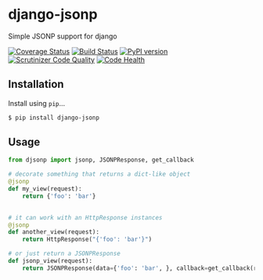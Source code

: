 # django-jsonp
Simple JSONP support for django 

[![Coverage Status](https://coveralls.io/repos/ZhukovAlexander/django-jsonp/badge.svg?branch=master&service=github)](https://coveralls.io/github/ZhukovAlexander/django-jsonp?branch=master)
[![Build Status](https://travis-ci.org/ZhukovAlexander/django-jsonp.svg)](https://travis-ci.org/ZhukovAlexander/django-jsonp)
[![PyPI version](https://badge.fury.io/py/django_jsonp.svg)](http://badge.fury.io/py/django_jsonp)
[![Scrutinizer Code Quality](https://scrutinizer-ci.com/g/ZhukovAlexander/django-jsonp/badges/quality-score.png?b=master)](https://scrutinizer-ci.com/g/ZhukovAlexander/django-jsonp/?branch=master)
[![Code Health](https://landscape.io/github/ZhukovAlexander/django-jsonp/master/landscape.svg?style=flat)](https://landscape.io/github/ZhukovAlexander/django-jsonp/master)
## Installation

Install using `pip`...

```bash
$ pip install django-jsonp
```

## Usage

```python
from djsonp import jsonp, JSONPResponse, get_callback

# decorate something that returns a dict-like object
@jsonp
def my_view(request):
    return {'foo': 'bar'}
    

# it can work with an HttpResponse instances
@jsonp
def another_view(request):
    return HttpResponse("{'foo': 'bar'}")

# or just return a JSONPResponse
def jsonp_view(request):
    return JSONPResponse(data={'foo': 'bar', }, callback=get_callback(request))
```
